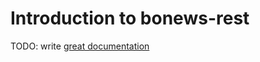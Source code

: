 # Introduction to bonews-rest

TODO: write [great documentation](http://jacobian.org/writing/what-to-write/)
